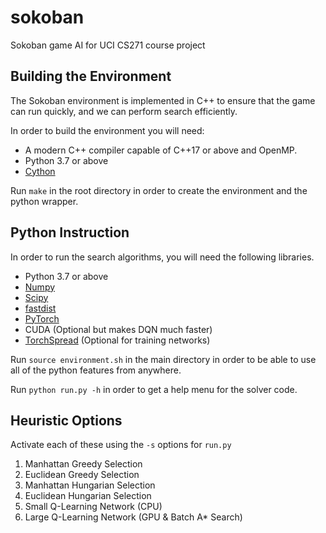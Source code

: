 # sokoban
Sokoban game AI for UCI CS271 course project

## Building the Environment

The Sokoban environment is implemented in C++ to ensure that the game can run quickly, 
and we can perform search efficiently.

In order to build the environment you will need:

- A modern C++ compiler capable of C++17 or above and OpenMP.
- Python 3.7 or above
- [Cython](https://pypi.org/project/Cython/)

Run `make` in the root directory in order to create the environment and the python wrapper.

## Python Instruction
In order to run the search algorithms, you will need the following libraries.

- Python 3.7 or above
- [Numpy](https://pypi.org/project/numpy/)
- [Scipy](https://pypi.org/project/scipy/)
- [fastdist](https://pypi.org/project/fastdist/)
- [PyTorch](https://pytorch.org/get-started/locally/)
- CUDA (Optional but makes DQN much faster)
- [TorchSpread](https://github.com/Alexanders101/TorchSpread) (Optional for training networks)

Run `source environment.sh` in the main directory in order to be able to use all of the python features from anywhere.

Run `python run.py -h` in order to get a help menu for the solver code. 


## Heuristic Options
Activate each of these using the `-s` options for `run.py`

1. Manhattan Greedy Selection
2. Euclidean Greedy Selection
3. Manhattan Hungarian Selection
4. Euclidean Hungarian Selection
5. Small Q-Learning Network (CPU)
6. Large Q-Learning Network (GPU & Batch A* Search)